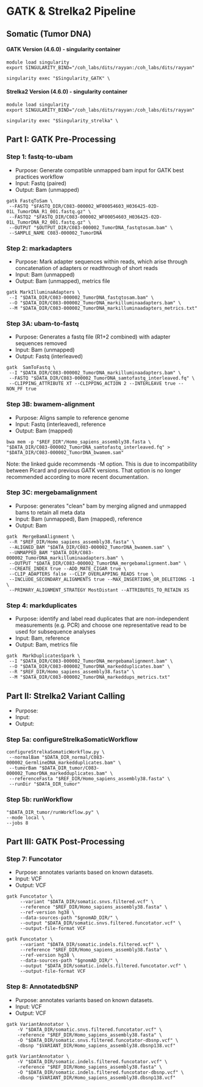 # GATK & Strelka2 Pipeline

## Somatic (Tumor DNA)

#### GATK Version (4.6.0) - singularity container
```
module load singularity
export SINGULARITY_BIND="/coh_labs/dits/rayyan:/coh_labs/dits/rayyan"

singularity exec "$Singularity_GATK" \
```

#### Strelka2 Version (4.6.0) - singularity container
```
module load singularity
export SINGULARITY_BIND="/coh_labs/dits/rayyan:/coh_labs/dits/rayyan"

singularity exec "$Singularity_strelka" \
```

## Part I: GATK Pre-Processing

### Step 1: fastq-to-ubam
- Purpose: Generate compatible unmapped bam input for GATK best practices workflow
- Input: Fastq (paired)
- Output: Bam (unmapped)
```
gatk FastqToSam \
 --FASTQ "$FASTQ_DIR/C083-000002_WF00054603_H036425-02D-01L_TumorDNA_R1_001.fastq.gz" \
 --FASTQ2 "$FASTQ_DIR/C083-000002_WF00054603_H036425-02D-01L_TumorDNA_R2_001.fastq.gz" \
 --OUTPUT "$OUTPUT_DIR/C083-000002_TumorDNA_fastqtosam.bam" \
 --SAMPLE_NAME C083-000002_TumorDNA
 ```
### Step 2: markadapters
- Purpose: Mark adapter sequences within reads, which arise through concatenation of adapters or readthrough of short reads
- Input: Bam (unmapped)
- Output: Bam (unmapped), metrics file
```
gatk MarkIlluminaAdapters \
 --I "$DATA_DIR/C083-000002_TumorDNA_fastqtosam.bam" \
 --O "$DATA_DIR/C083-000002_TumorDNA_markilluminaadapters.bam" \
 --M "$DATA_DIR/C083-000002_TumorDNA_markilluminaadapters_metrics.txt"
 ```
### Step 3A: ubam-to-fastq
- Purpose: Generates a fastq file (R1+2 combined) with adapter sequences removed
- Input: Bam (unmapped)
- Output: Fastq (interleaved)
```
gatk  SamToFastq \
 --I "$DATA_DIR/C083-000002_TumorDNA_markilluminaadapters.bam" \
 --FASTQ "$DATA_DIR/C083-000002_TumorDNA_samtofastq_interleaved.fq" \
 --CLIPPING_ATTRIBUTE XT --CLIPPING_ACTION 2 --INTERLEAVE true --NON_PF true 
 ```
### Step 3B: bwamem-alignment
- Purpose: Aligns sample to reference genome
- Input: Fastq (interleaved), reference
- Output: Bam (mapped)
```
bwa mem -p "$REF_DIR"/Homo_sapiens_assembly38.fasta \
"$DATA_DIR/C083-000002_TumorDNA_samtofastq_interleaved.fq" > "$DATA_DIR/C083-000002_TumorDNA_bwamem.sam"
```
Note: the linked guide recommends -M option. This is due to incompatibility between Picard and previous GATK versions. That option is no longer recommended according to more recent documentation.

### Step 3C: mergebamalignment
- Purpose: generates "clean" bam by merging aligned and unmapped bams to retain all meta data
- Input: Bam (unmapped), Bam (mapped), reference
- Output: Bam
```
gatk  MergeBamAlignment \
 --R "$REF_DIR/Homo_sapiens_assembly38.fasta" \
 --ALIGNED_BAM "$DATA_DIR/C083-000002_TumorDNA_bwamem.sam" \
 --UNMAPPED_BAM "$DATA_DIR/C083-000002_TumorDNA_markilluminaadapters.bam" \
 --OUTPUT "$DATA_DIR/C083-000002_TumorDNA_mergebamalignment.bam" \
 --CREATE_INDEX true --ADD_MATE_CIGAR true \
 --CLIP_ADAPTERS false --CLIP_OVERLAPPING_READS true \
 --INCLUDE_SECONDARY_ALIGNMENTS true --MAX_INSERTIONS_OR_DELETIONS -1 \
 --PRIMARY_ALIGNMENT_STRATEGY MostDistant --ATTRIBUTES_TO_RETAIN XS
 ```
### Step 4: markduplicates
- Purpose: identify and label read duplicates that are non-independent measurements (e.g. PCR) and choose one representative read to be used for subsequence analyses
- Input: Bam, reference
- Output: Bam, metrics file
```
gatk  MarkDuplicatesSpark \
 --I "$DATA_DIR/C083-000002_TumorDNA_mergebamalignment.bam" \
 --O "$DATA_DIR/C083-000002_TumorDNA_markedduplicates.bam" \
 --R "$REF_DIR/Homo_sapiens_assembly38.fasta" \
 --M "$DATA_DIR/C083-000002_TumorDNA_markeddups_metrics.txt"
 ```

 ## Part II: Strelka2 Variant Calling
- Purpose: 
- Input: 
- Output: 

### Step 5a: configureStrelkaSomaticWorkflow
```
configureStrelkaSomaticWorkflow.py \
 --normalBam "$DATA_DIR_normal/C083-000002_GermlineDNA_markedduplicates.bam" \
 --tumorBam "$DATA_DIR_tumor/C083-000002_TumorDNA_markedduplicates.bam" \
 --referenceFasta "$REF_DIR/Homo_sapiens_assembly38.fasta" \
 --runDir "$DATA_DIR_tumor"
 ```
### Step 5b: runWorkflow

 ```
"$DATA_DIR_tumor/runWorkflow.py" \
 --mode local \
 --jobs 8
 ```
## Part III: GATK Post-Processing

### Step 7: Funcotator
- Purpose: annotates variants based on known datasets.
- Input: VCF
- Output: VCF
```
gatk Funcotator \
     --variant "$DATA_DIR/somatic.snvs.filtered.vcf" \
     --reference "$REF_DIR/Homo_sapiens_assembly38.fasta" \
     --ref-version hg38 \
     --data-sources-path "$gnomAD_DIR/" \
     --output "$DATA_DIR/somatic.snvs.filtered.funcotator.vcf" \
     --output-file-format VCF

gatk Funcotator \
     --variant "$DATA_DIR/somatic.indels.filtered.vcf" \
     --reference "$REF_DIR/Homo_sapiens_assembly38.fasta" \
     --ref-version hg38 \
     --data-sources-path "$gnomAD_DIR/" \
     --output "$DATA_DIR/somatic.indels.filtered.funcotator.vcf" \
     --output-file-format VCF
 ```
### Step 8: AnnotatedbSNP
- Purpose: annotates variants based on known datasets.
- Input: VCF
- Output: VCF
```
gatk VariantAnnotator \
    -V "$DATA_DIR/somatic.snvs.filtered.funcotator.vcf" \
    -reference "$REF_DIR/Homo_sapiens_assembly38.fasta" \
    -O "$DATA_DIR/somatic.snvs.filtered.funcotator-dbsnp.vcf" \
    -dbsnp "$VARIANT_DIR/Homo_sapiens_assembly38.dbsnp138.vcf"

gatk VariantAnnotator \
    -V "$DATA_DIR/somatic.indels.filtered.funcotator.vcf" \
    -reference "$REF_DIR/Homo_sapiens_assembly38.fasta" \
    -O "$DATA_DIR/somatic.indels.filtered.funcotator-dbsnp.vcf" \
    -dbsnp "$VARIANT_DIR/Homo_sapiens_assembly38.dbsnp138.vcf"
 ```